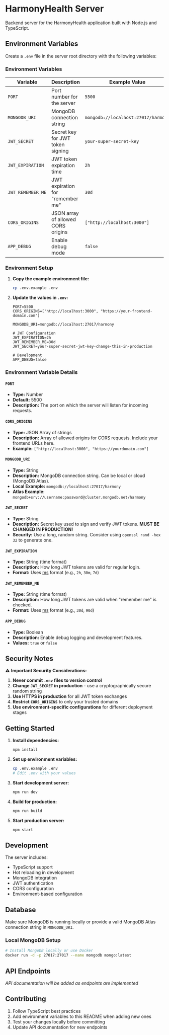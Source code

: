 # HarmonyHealth Server

Backend server for the HarmonyHealth application built with Node.js and TypeScript.

## Environment Variables

Create a `.env` file in the server root directory with the following variables:

### Environment Variables

| Variable | Description | Example Value | Required |
|----------|-------------|---------------|----------|
| `PORT` | Port number for the server | `5500` | ✅ |
| `MONGODB_URI` | MongoDB connection string | `mongodb://localhost:27017/harmony` | ✅ |
| `JWT_SECRET` | Secret key for JWT token signing | `your-super-secret-key` | ✅ |
| `JWT_EXPIRATION` | JWT token expiration time | `2h` | ✅ |
| `JWT_REMEMBER_ME` | JWT expiration for "remember me" | `30d` | ✅ |
| `CORS_ORIGINS` | JSON array of allowed CORS origins | `["http://localhost:3000"]` | ❌ |
| `APP_DEBUG` | Enable debug mode | `false` | ❌ |

### Environment Setup

1. **Copy the example environment file:**
	```bash
	cp .env.example .env
	```

2. **Update the values in `.env`:**
	```env
	PORT=5500
	CORS_ORIGINS=["http://localhost:3000", "https://your-frontend-domain.com"]
	
	MONGODB_URI=mongodb://localhost:27017/harmony
	
	# JWT Configuration
	JWT_EXPIRATION=2h
	JWT_REMEMBER_ME=30d
	JWT_SECRET=your-super-secret-jwt-key-change-this-in-production
	
	# Development
	APP_DEBUG=false
	```

### Environment Variable Details

#### `PORT`
- **Type:** Number
- **Default:** 5500
- **Description:** The port on which the server will listen for incoming requests.

#### `CORS_ORIGINS`
- **Type:** JSON Array of strings
- **Description:** Array of allowed origins for CORS requests. Include your frontend URLs here.
- **Example:** `["http://localhost:3000", "https://yourdomain.com"]`

#### `MONGODB_URI`
- **Type:** String
- **Description:** MongoDB connection string. Can be local or cloud (MongoDB Atlas).
- **Local Example:** `mongodb://localhost:27017/harmony`
- **Atlas Example:** `mongodb+srv://username:password@cluster.mongodb.net/harmony`

#### `JWT_SECRET`
- **Type:** String
- **Description:** Secret key used to sign and verify JWT tokens. **MUST BE CHANGED IN PRODUCTION!**
- **Security:** Use a long, random string. Consider using `openssl rand -hex 32` to generate one.

#### `JWT_EXPIRATION`
- **Type:** String (time format)
- **Description:** How long JWT tokens are valid for regular login.
- **Format:** Uses [ms](https://github.com/vercel/ms) format (e.g., `2h`, `30m`, `7d`)

#### `JWT_REMEMBER_ME`
- **Type:** String (time format)
- **Description:** How long JWT tokens are valid when "remember me" is checked.
- **Format:** Uses [ms](https://github.com/vercel/ms) format (e.g., `30d`, `90d`)

#### `APP_DEBUG`
- **Type:** Boolean
- **Description:** Enable debug logging and development features.
- **Values:** `true` or `false`

## Security Notes

⚠️ **Important Security Considerations:**

1. **Never commit `.env` files to version control**
2. **Change `JWT_SECRET` in production** - use a cryptographically secure random string
3. **Use HTTPS in production** for all JWT token exchanges
4. **Restrict `CORS_ORIGINS`** to only your trusted domains
5. **Use environment-specific configurations** for different deployment stages

## Getting Started

1. **Install dependencies:**
	```bash
	npm install
	```

2. **Set up environment variables:**
	```bash
	cp .env.example .env
	# Edit .env with your values
	```

3. **Start development server:**
	```bash
	npm run dev
	```

4. **Build for production:**
	```bash
	npm run build
	```

5. **Start production server:**
	```bash
	npm start
	```

## Development

The server includes:
- TypeScript support
- Hot reloading in development
- MongoDB integration
- JWT authentication
- CORS configuration
- Environment-based configuration

## Database

Make sure MongoDB is running locally or provide a valid MongoDB Atlas connection string in `MONGODB_URI`.

### Local MongoDB Setup
```bash
# Install MongoDB locally or use Docker
docker run -d -p 27017:27017 --name mongodb mongo:latest
```

## API Endpoints

*API documentation will be added as endpoints are implemented*

## Contributing

1. Follow TypeScript best practices
2. Add environment variables to this README when adding new ones
3. Test your changes locally before committing
4. Update API documentation for new endpoints
